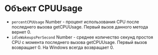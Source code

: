 # Объект CPUUsage

* `percentCPUUsage` Number - процент использования CPU после последнего вызова getCPUUsage. Первый вызов данного метода вернет 0.
* `idleWakeupsPerSecond` Number - среднее количество секунд простоя CPU с момента последнего вызова getCPUUsage. Первый вызов возвращает 0. На Windows всегда возвращает 0.